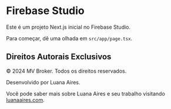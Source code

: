 # Firebase Studio

Este é um projeto Next.js inicial no Firebase Studio.

Para começar, dê uma olhada em `src/app/page.tsx`.

## Direitos Autorais Exclusivos

© 2024 MV Broker. Todos os direitos reservados.

Desenvolvido por Luana Aires.

Você pode saber mais sobre Luana Aires e seu trabalho visitando [luanaaires.com](https://luanaaires.com).


